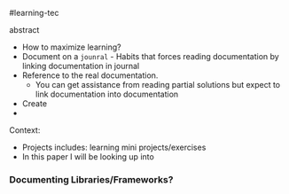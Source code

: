 #learning-tec


abstract
- How to maximize learning?
- Document on a `jounral`
		- Habits that forces reading documentation by linking documentation in journal
- Reference to the real documentation.
	- You can get assistance from reading partial solutions but expect to link documentation into documentation
- Create 
- 

Context: 
- Projects includes: learning mini projects/exercises
- In this paper I will be looking up into 


### Documenting Libraries/Frameworks?


